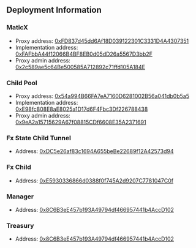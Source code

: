 ## Deployment Information

### MaticX

-   Proxy address: [0xFD837d45dd6Af18D039122301C3331D4A4307351](https://amoy.polygonscan.com/address/0xFD837d45dd6Af18D039122301C3331D4A4307351)
-   Implementation address: [0xFAFbbA44f12066B4BF8EB0d05dD26a5567D3bb2F](https://amoy.polygonscan.com/address/0xFAFbbA44f12066B4BF8EB0d05dD26a5567D3bb2F)
-   Proxy admin address: [0x2c589ae5c64Be500585A712892c71ffd105A184E](https://amoy.polygonscan.com/address/0x2c589ae5c64Be500585A712892c71ffd105A184E)

### Child Pool

-   Proxy address: [0x54a994B66FA7eA7160D6281002B56a041db0b5a5](https://amoy.polygonscan.com/address/0x54a994B66FA7eA7160D6281002B56a041db0b5a5)
-   Implementation address: [0xE98fc808E8aE8025a1D17d6F4Fbc3Df226788438](https://amoy.polygonscan.com/address/0xE98fc808E8aE8025a1D17d6F4Fbc3Df226788438)
-   Proxy admin address: [0x9eA2a15715629A67f08815CDf6608E35A2371691](https://amoy.polygonscan.com/address/0x9eA2a15715629A67f08815CDf6608E35A2371691)

### Fx State Child Tunnel

-   Address: [0xDC5e26af83c1694A655beBe22689f12A42573d94](https://amoy.polygonscan.com/address/0xDC5e26af83c1694A655beBe22689f12A42573d94)

### Fx Child

-   Address: [0xE5930336866d0388f0f745A2d9207C7781047C0f](https://amoy.polygonscan.com/address/0xE5930336866d0388f0f745A2d9207C7781047C0f)

### Manager

-   Address: [0x8C6B3eE457b193A49794df466957441b4AccD102](https://amoy.polygonscan.com/address/0x8C6B3eE457b193A49794df466957441b4AccD102)

### Treasury

-   Address: [0x8C6B3eE457b193A49794df466957441b4AccD102](https://amoy.polygonscan.com/address/0x8C6B3eE457b193A49794df466957441b4AccD102)
